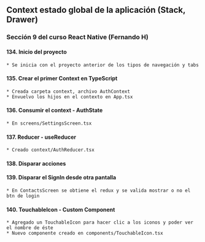 ## Context estado global de la aplicación (Stack, Drawer)
### Sección 9 del curso React Native (Fernando H)

#### 134. Inicio del proyecto
    * Se inicia con el proyecto anterior de los tipos de navegación y tabs
#### 135. Crear el primer Context en TypeScript
    * Creada carpeta context, archivo AuthContext
    * Envuelvo los hijos en el contexto en App.tsx
#### 136. Consumir el context - AuthState
    * En screens/SettingsScreen.tsx
#### 137. Reducer - useReducer
    * Creado context/AuthReducer.tsx
#### 138. Disparar acciones
#### 139. Disparar el SignIn desde otra pantalla
    * En ContactsScreen se obtiene el redux y se valida mostrar o no el btn de login
#### 140. TouchableIcon - Custom Component
    * Agregado un TouchableIcon para hacer clic a los iconos y poder ver el nombre de éste
    * Nuevo componente creado en components/TouchableIcon.tsx
